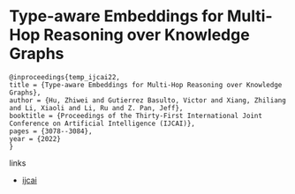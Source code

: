 # Type-aware Embeddings for Multi-Hop Reasoning over Knowledge Graphs

```
@inproceedings{temp_ijcai22,
title = {Type-aware Embeddings for Multi-Hop Reasoning over Knowledge Graphs},
author = {Hu, Zhiwei and Gutierrez Basulto, Victor and Xiang, Zhiliang and Li, Xiaoli and Li, Ru and Z. Pan, Jeff},
booktitle = {Proceedings of the Thirty-First International Joint Conference on Artificial Intelligence (IJCAI)},
pages = {3078--3084},
year = {2022}
}
```

links
- [ijcai](https://www.ijcai.org/Proceedings/2022/427)
